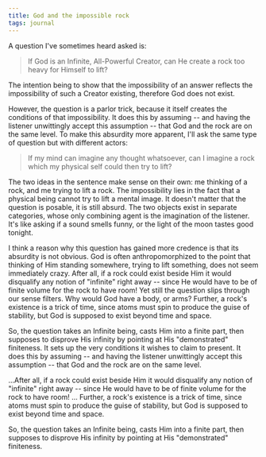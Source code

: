 ```yaml
---
title: God and the impossible rock
tags: journal
---
```


A question I've sometimes heard asked is:

> If God is an Infinite, All-Powerful Creator, can He create a rock too heavy
> for Himself to lift?

The intention being to show that the impossibility of an answer reflects the
impossibility of such a Creator existing, therefore God does not exist.

However, the question is a parlor trick, because it itself creates the
conditions of that impossibility. It does this by assuming -- and having the
listener unwittingly accept this assumption -- that God and the rock are on
the same level. To make this absurdity more apparent, I'll ask the same type
of question but with different actors:

> If my mind can imagine any thought whatsoever, can I imagine a rock which my
> physical self could then try to lift?

The two ideas in the sentence make sense on their own: me thinking of a rock,
and me trying to lift a rock. The impossibility lies in the fact that a
physical being cannot try to lift a mental image. It doesn't matter that the
question is posable, it is still absurd. The two objects exist in separate
categories, whose only combining agent is the imagination of the listener.
It's like asking if a sound smells funny, or the light of the moon tastes good
tonight.

I think a reason why this question has gained more credence is that its
absurdity is not obvious. God is often anthropomorphized to the point that
thinking of Him standing somewhere, trying to lift something, does not seem
immediately crazy. After all, if a rock could exist beside Him it would
disqualify any notion of "infinite" right away -- since He would have to be of
finite volume for the rock to have room! Yet still the question slips through
our sense filters. Why would God have a body, or arms? Further, a rock's
existence is a trick of time, since atoms must spin to produce the guise of
stability, but God is supposed to exist beyond time and space.

So, the question takes an Infinite being, casts Him into a finite part, then
supposes to disprove His infinity by pointing at His "demonstrated"
finiteness. It sets up the very conditions it wishes to claim to present. It
does this by assuming -- and having the listener unwittingly accept this
assumption -- that God and the rock are on the same level.

...After all, if a rock could exist beside Him it would disqualify any notion
of "infinite" right away -- since He would have to be of finite volume for the
rock to have room! ... Further, a rock's existence is a trick of time, since
atoms must spin to produce the guise of stability, but God is supposed to
exist beyond time and space.

So, the question takes an Infinite being, casts Him into a finite part, then
supposes to disprove His infinity by pointing at His "demonstrated"
finiteness.

